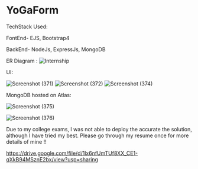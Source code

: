 # YoGaForm

TechStack Used:

FontEnd- EJS, Bootstrap4

BackEnd- NodeJs, ExpressJs, MongoDB


ER Diagram :
![Internship](https://user-images.githubusercontent.com/68476411/207418999-87b6d743-6e38-45a7-8403-38f2ea273b9a.png)

UI:
 
![Screenshot (371)](https://user-images.githubusercontent.com/68476411/207626970-0f751ca6-0db6-469a-ab3f-82409a5eb658.png)
![Screenshot (372)](https://user-images.githubusercontent.com/68476411/207626908-a9a2f3f5-44e7-431e-b693-d44ff7c502a9.png)
![Screenshot (374)](https://user-images.githubusercontent.com/68476411/207626955-35027984-e308-4330-bf84-45b4e0068355.png)



MongoDB hosted on Atlas:

![Screenshot (375)](https://user-images.githubusercontent.com/68476411/207627109-5b5d79de-6b1c-4b58-b7f2-97d3a93ce4af.png)

![Screenshot (376)](https://user-images.githubusercontent.com/68476411/207627170-075f93e8-6af5-44c6-9bca-e1701b136b8b.png)


Due to my college exams, I was not able to deploy the accurate the solution, although I have tried my best. Please go through my resume once for more details of mine !!

https://drive.google.com/file/d/1lx6nfUmTUf8XX_CE1-qXkB94MSznE2bx/view?usp=sharing
